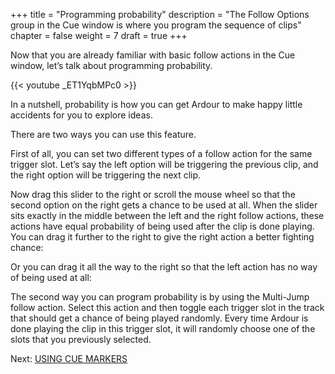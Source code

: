 +++
title = "Programming probability"
description = "The Follow Options group in the Cue window is where you program the sequence of clips"
chapter = false
weight = 7
draft = true
+++

Now that you are already familiar with basic follow actions in the Cue window, let’s talk about programming probability.

{{< youtube _ET1YqbMPc0 >}}

In a nutshell, probability is how you can get Ardour to make happy little accidents for you to explore ideas.

There are two ways you can use this feature.

<!-- FIXME SCREENSHOT -->

First of all, you can set two different types of a follow action for the same trigger slot. Let’s say the left option will be triggering the previous clip, and the right option will be triggering the next clip.

Now drag this slider to the right or scroll the mouse wheel so that the second option on the right gets a chance to be used at all. When the slider sits exactly in the middle between the left and the right follow actions, these actions have equal probability of being used after the clip is done playing. You can drag it further to the right to give the right action a better fighting chance:

<!-- FIXME SCREENSHOT -->

Or you can drag it all the way to the right so that the left action has no way of being used at all:

<!-- FIXME SCREENSHOT -->

The second way you can program probability is by using the Multi-Jump follow action. Select this action and then toggle each trigger slot in the track that should get a chance of being played randomly. Every time Ardour is done playing the clip in this trigger slot, it will randomly choose one of the slots that you previously selected.

Next: [USING CUE MARKERS](../using-cue-markers/)
